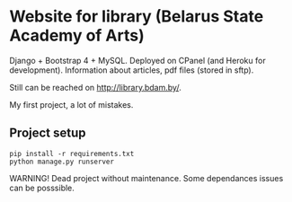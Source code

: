 # Website for library (Belarus State Academy of Arts)

Django + Bootstrap 4 + MySQL. Deployed on CPanel (and Heroku for development). Information about articles, pdf files (stored in sftp).

Still can be reached on http://library.bdam.by/.

My first project, a lot of mistakes.

## Project setup
```
pip install -r requirements.txt
python manage.py runserver
```

WARNING! Dead project without maintenance. Some dependances issues can be posssible.